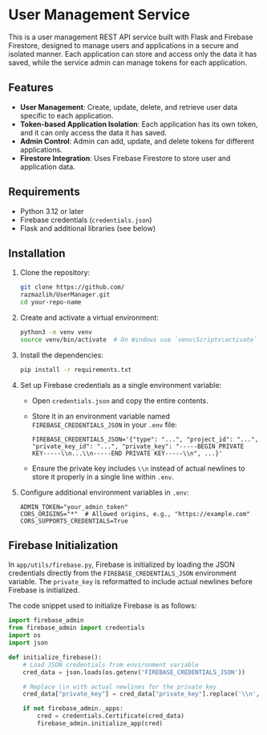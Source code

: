# User Management Service

This is a user management REST API service built with Flask and Firebase Firestore, designed to manage users and applications in a secure and isolated manner. Each application can store and access only the data it has saved, while the service admin can manage tokens for each application.

## Features

- **User Management**: Create, update, delete, and retrieve user data specific to each application.
- **Token-based Application Isolation**: Each application has its own token, and it can only access the data it has saved.
- **Admin Control**: Admin can add, update, and delete tokens for different applications.
- **Firestore Integration**: Uses Firebase Firestore to store user and application data.

## Requirements

- Python 3.12 or later
- Firebase credentials (`credentials.json`)
- Flask and additional libraries (see below)

## Installation

1. Clone the repository:

    ```bash
    git clone https://github.com/
    razmazlih/UserManager.git
    cd your-repo-name
    ```

2. Create and activate a virtual environment:

    ```bash
    python3 -m venv venv
    source venv/bin/activate  # On Windows use `venv\Scripts\activate`
    ```

3. Install the dependencies:

    ```bash
    pip install -r requirements.txt
    ```

4. Set up Firebase credentials as a single environment variable:
   - Open `credentials.json` and copy the entire contents.
   - Store it in an environment variable named `FIREBASE_CREDENTIALS_JSON` in your `.env` file:

      ```text
      FIREBASE_CREDENTIALS_JSON='{"type": "...", "project_id": "...", "private_key_id": "...", "private_key": "-----BEGIN PRIVATE KEY-----\\n...\\n-----END PRIVATE KEY-----\\n", ...}'
      ```

   - Ensure the private key includes `\\n` instead of actual newlines to store it properly in a single line within `.env`.

5. Configure additional environment variables in `.env`:

    ```text
    ADMIN_TOKEN="your_admin_token"
    CORS_ORIGINS="*"  # Allowed origins, e.g., "https://example.com"
    CORS_SUPPORTS_CREDENTIALS=True
    ```

## Firebase Initialization

In `app/utils/firebase.py`, Firebase is initialized by loading the JSON credentials directly from the `FIREBASE_CREDENTIALS_JSON` environment variable. The `private_key` is reformatted to include actual newlines before Firebase is initialized.

The code snippet used to initialize Firebase is as follows:

```python
import firebase_admin
from firebase_admin import credentials
import os
import json

def initialize_firebase():
    # Load JSON credentials from environment variable
    cred_data = json.loads(os.getenv('FIREBASE_CREDENTIALS_JSON'))

    # Replace \\n with actual newlines for the private key
    cred_data["private_key"] = cred_data["private_key"].replace('\\n', '\n')

    if not firebase_admin._apps:
        cred = credentials.Certificate(cred_data)
        firebase_admin.initialize_app(cred)